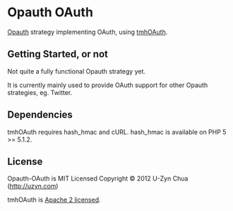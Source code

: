 Opauth OAuth
=============
[Opauth][1] strategy implementing OAuth, using [tmhOAuth](https://github.com/themattharris/tmhOAuth).

Getting Started, or not
-----------------------
Not quite a fully functional Opauth strategy yet.

It is currently mainly used to provide OAuth support for other Opauth strategies, eg. Twitter.

Dependencies
------------
tmhOAuth requires hash_hmac and cURL.
hash_hmac is available on PHP 5 >= 5.1.2.

License
---------
Opauth-OAuth is MIT Licensed
Copyright © 2012 U-Zyn Chua (http://uzyn.com)

tmhOAuth is [Apache 2 licensed](https://github.com/themattharris/tmhOAuth/blob/master/LICENSE).

[1]: https://github.com/uzyn/opauth	"Opauth"